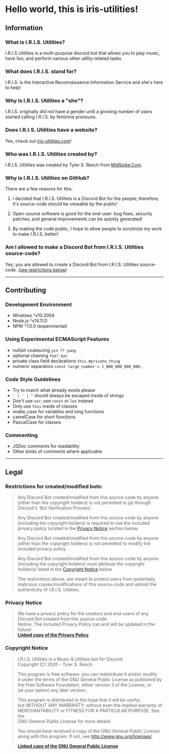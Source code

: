 # Hello world, this is iris-utilities!

## Information

### What is I.R.I.S. Utilities?
I.R.I.S Utilities is a multi-purpose discord bot that allows you to play music, have fun, and perform various other utility-related tasks.

### What does I.R.I.S. stand for?
I.R.I.S. is the Interactive Reconnaissance Information Service and she's here to help!

### Why is I.R.I.S. Utilities a "she"?
I.R.I.S. originally did not have a gender until a growing number of users started calling I.R.I.S. by feminine pronouns.

### Does I.R.I.S. Utilities have a website?
Yes, check out [iris-utilities.com](https://iris-utilities.com/)!

### Who was I.R.I.S. Utilities created by?
I.R.I.S. Utilities was created by Tyler S. Resch from [MidSpike.Com](https://midspike.com/).

### Why is I.R.I.S. Utilities on GitHub?
There are a few reasons for this:

1) I decided that I.R.I.S. Utilities is a Discord Bot for the people; therefore, it's source-code should be viewable by the public!

2) Open-source software is good for the end-user: bug fixes, security patches, and general improvements can be quickly generated!

3) By making the code public, I hope to allow people to scrutinize my work to make I.R.I.S. better!

### Am I allowed to make a Discord Bot from I.R.I.S. Utilities source-code?
Yes, you are allowed to create a Discord Bot from I.R.I.S. Utilities source-code. ([see restrictions below](#legal))

---

## Contributing

### Development Environment
- Windows ^v10.2004
- Node.js ^v14.11.0
- NPM ^7.0.0 (experimental)

### Using Experimental ECMAScript Features
- nullish coalescing `yin ?? yang`
- optional chaining `foo?.bar`
- private class field declarations `this.#private_thing`
- numeric separators `const large_number = 1_000_000_000_000;`

### Code Style Guidelines
- Try to match what already exists please
- ``' | ` | "`` should always be escaped inside of strings
- Don't use `var`; use `const` or `let` instead
- Only use `this` inside of classes
- snake_case for variables and long functions
- camelCase for short functions
- PascalCase for classes

### Commenting
- JSDoc comments for readability
- Other kinds of comments where applicable

---

## Legal

### Restrictions for created/modified bots:
> Any Discord Bot created/modified from this source-code by anyone (other than the copyright holders) is not permitted to go through Discord's 'Bot Verification Process'.
> 
> Any Discord Bot created/modified from this source-code by anyone (including the copyright holders) is required to use the included privacy policy located in the [Privacy Notice](#privacy-notice) section below.
> 
> Any Discord Bot created/modified from this source-code by anyone (other than the copyright holders) is not permitted to modify the included privacy policy.
> 
> Any Discord Bot created/modified from this source-code by anyone (including the copyright holders) must attribute the copyright holder(s) listed in the [Copyright Notice](#copyright-notice) below.
> 
> The restrictions above, are meant to protect users from potentially malicious copies/modifications of this source-code and uphold the authenticity of I.R.I.S. Utilities.

### Privacy Notice
> We have a privacy policy for the creators and end-users of any Discord Bot created from this source-code:  
> Notice: The included Privacy Policy can and will be updated in the future!  
> **[Linked copy of the Privacy Policy](PRIVACY.md)**

### Copyright Notice
> I.R.I.S. Utilities is a Music & Utilities bot for Discord  
> Copyright (C) 2020 - Tyler S. Resch
> 
> This program is free software: you can redistribute it and/or modify  
> it under the terms of the GNU General Public License as published by  
> the Free Software Foundation, either version 3 of the License, or  
> (at your option) any later version.
> 
> This program is distributed in the hope that it will be useful,  
> but WITHOUT ANY WARRANTY; without even the implied warranty of  
> MERCHANTABILITY or FITNESS FOR A PARTICULAR PURPOSE.  See the  
> GNU General Public License for more details.
> 
> You should have received a copy of the GNU General Public License  
> along with this program. If not, see <http://www.gnu.org/licenses/>.
> 
> **[Linked copy of the GNU General Public License](LICENSE.md)**
